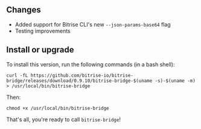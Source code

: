 ## Changes

* Added support for Bitrise CLI's new `--json-params-base64` flag
* Testing improvements


## Install or upgrade

To install this version, run the following commands (in a bash shell):

```
curl -fL https://github.com/bitrise-io/bitrise-bridge/releases/download/0.9.10/bitrise-bridge-$(uname -s)-$(uname -m) > /usr/local/bin/bitrise-bridge
```

Then:

```
chmod +x /usr/local/bin/bitrise-bridge
```

That's all, you're ready to call `bitrise-bridge`!
